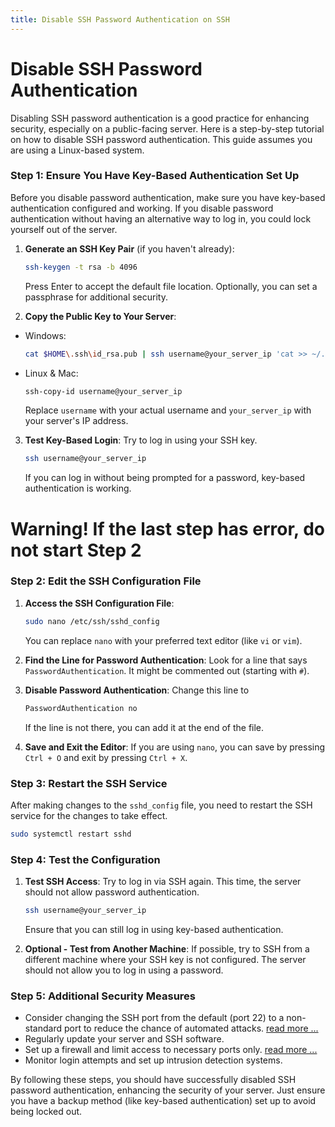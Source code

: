 ```yaml
---
title: Disable SSH Password Authentication on SSH
---
```


<div dir="ltr" markdown="1">

# Disable SSH Password Authentication
Disabling SSH password authentication is a good practice for enhancing security, especially on a public-facing server. Here is a step-by-step tutorial on how to disable SSH password authentication. This guide assumes you are using a Linux-based system.

### Step 1: Ensure You Have Key-Based Authentication Set Up
Before you disable password authentication, make sure you have key-based authentication configured and working. If you disable password authentication without having an alternative way to log in, you could lock yourself out of the server.

1. **Generate an SSH Key Pair** (if you haven't already):
   ```bash
   ssh-keygen -t rsa -b 4096
   ```
   Press Enter to accept the default file location. Optionally, you can set a passphrase for additional security.

2. **Copy the Public Key to Your Server**:

- Windows:
   ```bash
   cat $HOME\.ssh\id_rsa.pub | ssh username@your_server_ip 'cat >> ~/.ssh/authorized_keys'
   ```

- Linux & Mac:
   ```bash
   ssh-copy-id username@your_server_ip
   ```

   Replace `username` with your actual username and `your_server_ip` with your server's IP address.

3. **Test Key-Based Login**: Try to log in using your SSH key.
   ```bash
   ssh username@your_server_ip
   ```
   If you can log in without being prompted for a password, key-based authentication is working.

# Warning! If the last step has error, do not start Step 2
### Step 2: Edit the SSH Configuration File

1. **Access the SSH Configuration File**:
   ```bash
   sudo nano /etc/ssh/sshd_config
   ```
   You can replace `nano` with your preferred text editor (like `vi` or `vim`).

2. **Find the Line for Password Authentication**: Look for a line that says `PasswordAuthentication`. It might be commented out (starting with `#`).

3. **Disable Password Authentication**: Change this line to
   ```bash
   PasswordAuthentication no
   ```
   If the line is not there, you can add it at the end of the file.

4. **Save and Exit the Editor**: If you are using `nano`, you can save by pressing `Ctrl + O` and exit by pressing `Ctrl + X`.

### Step 3: Restart the SSH Service

After making changes to the `sshd_config` file, you need to restart the SSH service for the changes to take effect.

```bash
sudo systemctl restart sshd
```

### Step 4: Test the Configuration

1. **Test SSH Access**: Try to log in via SSH again. This time, the server should not allow password authentication.
   ```bash
   ssh username@your_server_ip
   ```
   Ensure that you can still log in using key-based authentication.

2. **Optional - Test from Another Machine**: If possible, try to SSH from a different machine where your SSH key is not configured. The server should not allow you to log in using a password.

### Step 5: Additional Security Measures

- Consider changing the SSH port from the default (port 22) to a non-standard port to reduce the chance of automated attacks. [read more ...](/manager/basic-concepts-and-troubleshooting/How-to-change-SSH-port-on-your-server/)
- Regularly update your server and SSH software.
- Set up a firewall and limit access to necessary ports only. [read more ...](/manager/basic-concepts-and-troubleshooting/How-to-setup-Firewall-on-Hiddify-panel/)
- Monitor login attempts and set up intrusion detection systems.

By following these steps, you should have successfully disabled SSH password authentication, enhancing the security of your server. Just ensure you have a backup method (like key-based authentication) set up to avoid being locked out.
